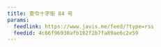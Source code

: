 ```yaml
---
title: 查令十字街 84 号
params:
  feedlink: https://www.javis.me/feed/?type=rss
  feedid: 4c66f96930afb102f2b7fa89ae6c2e59
---
```

